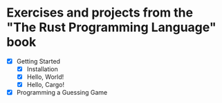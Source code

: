Exercises and projects from the "The Rust Programming Language" book
====================================================================

- [x] Getting Started
  - [x] Installation
  - [x] Hello, World!
  - [x] Hello, Cargo!
- [x] Programming a Guessing Game
